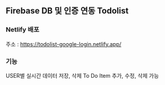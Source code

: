 ## Firebase DB 및 인증 연동 Todolist
### Netlify 배포 
   주소 : https://todolist-google-login.netlify.app/

### 기능
   USER별 실시간 데이터 저장, 삭제
   To Do Item 추가, 수정, 삭제 가능

